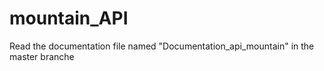 # mountain_API

Read the documentation file named "Documentation_api_mountain" in the master branche
